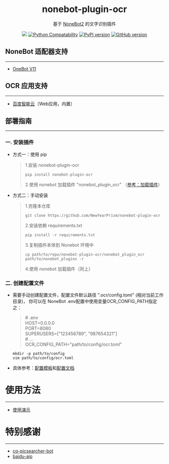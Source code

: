 <div align="center">

# nonebot-plugin-ocr

基于 [NoneBot2](https://v2.nonebot.dev/) 的文字识别插件

![](https://img.shields.io/badge/license-MIT-yellow)
[![Python Compatability](https://img.shields.io/badge/Python-3.10-blue)](https://www.python.org/)
[![PyPI version](https://badge.fury.io/py/nonebot-plugin-ocr.svg)](https://pypi.org/project/nonebot-plugin-ocr/)
[![GitHub version](https://badge.fury.io/gh/NewYearPrism%2Fnonebot-plugin-ocr.svg)](https://github.com/NewYearPrism/nonebot-plugin-ocr)

</div>

## NoneBot 适配器支持
***
 + [OneBot V11](https://onebot.adapters.nonebot.dev/)

## OCR 应用支持
***
 + [百度智能云](https://cloud.baidu.com/product/ocr)（Web应用，内置）


## 部署指南
***
### 一. 安装插件
+ 方式一：使用 pip
  > 1.安装 nonebot-plugin-ocr
  > ```
  > pip install nonebot-plugin-ocr
  > ```
  > 2.使用 nonebot 加载插件 "nonebot_plugin_ocr" （[参考：加载插件](https://v2.nonebot.dev/docs/tutorial/plugin/load-plugin)）
+ 方式二：手动安装
  > 1.克隆本仓库
  > ```
  > git clone https://github.com/NewYearPrism/nonebot-plugin-ocr
  > ```
  > 2.安装依赖 requirements.txt
  > ```
  > pip install -r requirements.txt
  > ```
  > 3.复制插件本体到 Nonebot 环境中
  > ```
  > cp path/to/repo/nonebot-plugin-ocr/nonebot_plugin_ocr path/to/nonebot_plugins -r
  > ```
  > 4.使用 nonebot 加载插件（同上）
### 二. 创建配置文件
+ 需要手动创建配置文件，配置文件默认路径 ".ocr/config.toml" (相对当前工作目录)， 你可以在 NoneBot .env配置中使用变量OCR_CONFIG_PATH指定之：
  > <span># .env</span><br/>
  > HOST=0.0.0.0<br/>
  > PORT=8080<br/>
  > SUPERUSERS=["123456789", "987654321"]<br/>
  > <span># ...</span><br/>
  > OCR_CONFIG_PATH="path/to/config/ocr.toml"<br/>
    ```
    mkdir -p path/to/config
    vim path/to/config/ocr.toml 
    ```
+ 具体参考：[配置模板](config.template.toml)和[配置文档](docs/config.md)


# 使用方法
***
+ [使用演示](docs/usage.md)


# 特别感谢
***
+ [cq-picsearcher-bot](https://github.com/Tsuk1ko/cq-picsearcher-bot)
+ [baidu-aip](https://pypi.org/project/baidu-aip/)
